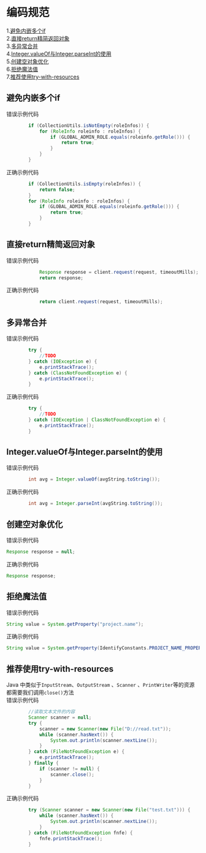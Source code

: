 # 编码规范  
1.[避免内嵌多个if](#避免内嵌多个if)  
2.[直接return精简返回对象](#直接return精简返回对象)  
3.[多异常合并](#多异常合并)  
4.[Integer.valueOf与Integer.parseInt的使用](#区别valueof与parseint使用)  
5.[创建空对象优化](#创建空对象优化)  
6.[拒绝魔法值](#拒绝魔法值)  
7.[推荐使用try-with-resources](#推荐使用try-with-resources)

## 避免内嵌多个if  
错误示例代码  
```java
        if (CollectionUtils.isNotEmpty(roleInfos)) {
            for (RoleInfo roleinfo : roleInfos) {
                if (GLOBAL_ADMIN_ROLE.equals(roleinfo.getRole())) {
                    return true;
                }
            }
        }
```  
正确示例代码  
```java
        if (CollectionUtils.isEmpty(roleInfos)) {
            return false;
        }
        for (RoleInfo roleinfo : roleInfos) {
            if (GLOBAL_ADMIN_ROLE.equals(roleinfo.getRole())) {
                return true;
            }
        }
```  

## 直接return精简返回对象  
错误示例代码  
```java
            Response response = client.request(request, timeoutMills);
            return response;
```  
正确示例代码  
```java
            return client.request(request, timeoutMills);
```

## 多异常合并  
错误示例代码  
```java
        try {
            //TODO
        } catch (IOException e) {
            e.printStackTrace();
        } catch (ClassNotFoundException e) {
            e.printStackTrace();
        }
```  
正确示例代码  
```java
        try {
            //TODO
        } catch (IOException | ClassNotFoundException e) {
            e.printStackTrace();
        } 
```
## Integer.valueOf与Integer.parseInt的使用<span id="区别valueof与parseint使用"></span>    
错误示例代码  
```java
        int avg = Integer.valueOf(avgString.toString());
```  
正确示例代码  
```java
        int avg = Integer.parseInt(avgString.toString());
```

## 创建空对象优化  
错误示例代码  
```java
Response response = null;
```  
正确示例代码  
```java
Response response;
```  

## 拒绝魔法值  
错误示例代码  
```java
String value = System.getProperty("project.name");
```  
正确示例代码  
```java
String value = System.getProperty(IdentifyConstants.PROJECT_NAME_PROPERTY);
```

## 推荐使用try-with-resources  
Java 中类似于`InputStream`、`OutputStream` 、`Scanner` 、`PrintWriter`等的资源都需要我们调用`close()`方法  
错误示例代码  
```java
        //读取文本文件的内容
        Scanner scanner = null;
        try {
            scanner = new Scanner(new File("D://read.txt"));
            while (scanner.hasNext()) {
                System.out.println(scanner.nextLine());
            }
        } catch (FileNotFoundException e) {
            e.printStackTrace();
        } finally {
            if (scanner != null) {
                scanner.close();
            }
        }
```  
正确示例代码  
```java
        try (Scanner scanner = new Scanner(new File("test.txt"))) {
            while (scanner.hasNext()) {
                System.out.println(scanner.nextLine());
            }
        } catch (FileNotFoundException fnfe) {
            fnfe.printStackTrace();
        }
```